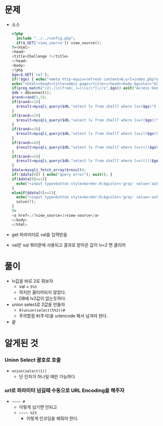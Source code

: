 # 문제

- 소스

  ```php
  <?php
    include "../../config.php";
    if($_GET['view_source']) view_source();
  ?><html>
  <head>
  <title>Challenge 7</title>
  </head>
  <body>
  <?php
  $go=$_GET['val'];
  if(!$go) { echo("<meta http-equiv=refresh content=0;url=index.php?val=1>"); }
  echo("<html><head><title>admin page</title></head><body bgcolor='black'><font size=2 color=gray><b><h3>Admin page</h3></b><p>");
  if(preg_match("/2|-|\+|from|_|=|\\s|\*|\//i",$go)) exit("Access Denied!");
  $db = dbconnect();
  $rand=rand(1,5);
  if($rand==1){
    $result=mysqli_query($db,"select lv from chall7 where lv=($go)") or die("nice try!");
  }
  if($rand==2){
    $result=mysqli_query($db,"select lv from chall7 where lv=(($go))") or die("nice try!");
  }
  if($rand==3){
    $result=mysqli_query($db,"select lv from chall7 where lv=((($go)))") or die("nice try!");
  }
  if($rand==4){
    $result=mysqli_query($db,"select lv from chall7 where lv=(((($go))))") or die("nice try!");
  }
  if($rand==5){
    $result=mysqli_query($db,"select lv from chall7 where lv=((((($go)))))") or die("nice try!");
  }
  $data=mysqli_fetch_array($result);
  if(!$data[0]) { echo("query error"); exit(); }
  if($data[0]==1){
    echo("<input type=button style=border:0;bgcolor='gray' value='auth' onclick=\"alert('Access_Denied!')\"><p>");
  }
  elseif($data[0]==2){
    echo("<input type=button style=border:0;bgcolor='gray' value='auth' onclick=\"alert('Hello admin')\"><p>");
    solve(7);
  }
  ?>
  <a href=./?view_source=1>view-source</a>
  </body>
  </html>
  ```
  
- get 파라미터로 val을 입력받음

- val은 sql 쿼리문에 사용되고 결과로 받아온 값이 lv=2 면 클리어



# 풀이

- lv값을 바로 2로 줘보자
  - val = `5%3`
  - 하지만 클리어되지 않았다.
  - DB에 lv2값이 없는듯하다.
- union select로 2값을 만들자
  - `0)union(select(5%3))#`
  - 주의할점 #(주석)을 urlencode 해서 넘겨야 한다.
- 끝

# 알게된 것

### Union Select 괄호로 호출

- `union(select(1))`
  - 단 인자가 하나일 때만 가능하다

### url로 파라미터 넘길때 수동으로 URL Encoding을 해주자

- `~~~~ #`
  - 이렇게 넘기면 안되고
  - `~~~~ %23`
    - 이렇게 인코딩을 해줘야 한다.
